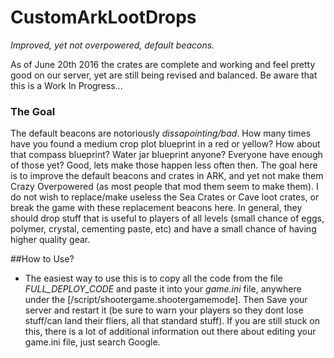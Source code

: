 # CustomArkLootDrops  

_Improved, yet not overpowered, default beacons._  

As of June 20th 2016 the crates are complete and working and feel pretty good on our server, yet are still being revised and balanced. Be aware that this is a Work In Progress...  

### The Goal  
The default beacons are notoriously _dissapointing/bad_. How many times have you found a medium crop plot blueprint in a red or yellow? How about that compass blueprint? Water jar blueprint anyone? Everyone have enough of those yet? Good, lets make those happen less often then. The goal here is to improve the default beacons and crates in ARK, and yet not make them Crazy Overpowered (as most people that mod them seem to make them). I do not wish to replace/make useless the Sea Crates or Cave loot crates, or break the game with these replacement beacons here. In general, they should drop stuff that is useful to players of all levels (small chance of eggs, polymer, crystal, cementing paste, etc) and have a small chance of having higher quality gear.

##How to Use?  
* The easiest way to use this is to copy all the code from the file *FULL_DEPLOY_CODE* and paste it into your *game.ini* file, anywhere under the [/script/shootergame.shootergamemode]. Then Save your server and restart it (be sure to warn your players so they dont lose stuff/can land their fliers, all that standard stuff). If you are still stuck on this, there is a lot of additional information out there about editing your game.ini file, just search Google.  
